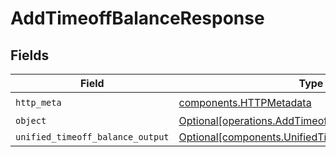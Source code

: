 # AddTimeoffBalanceResponse


## Fields

| Field                                                                                                          | Type                                                                                                           | Required                                                                                                       | Description                                                                                                    |
| -------------------------------------------------------------------------------------------------------------- | -------------------------------------------------------------------------------------------------------------- | -------------------------------------------------------------------------------------------------------------- | -------------------------------------------------------------------------------------------------------------- |
| `http_meta`                                                                                                    | [components.HTTPMetadata](../../models/components/httpmetadata.md)                                             | :heavy_check_mark:                                                                                             | N/A                                                                                                            |
| `object`                                                                                                       | [Optional[operations.AddTimeoffBalanceResponseBody]](../../models/operations/addtimeoffbalanceresponsebody.md) | :heavy_minus_sign:                                                                                             | N/A                                                                                                            |
| `unified_timeoff_balance_output`                                                                               | [Optional[components.UnifiedTimeoffBalanceOutput]](../../models/components/unifiedtimeoffbalanceoutput.md)     | :heavy_minus_sign:                                                                                             | N/A                                                                                                            |